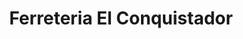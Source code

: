 ---
title: "Ferreteria El Conquistador"
url: /ciudad-del-este/ferreteria-el-conquistador/
shop: hardware
---